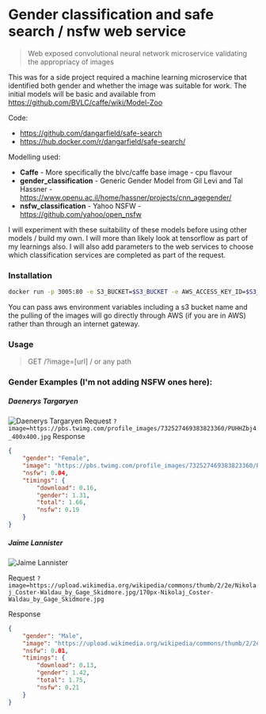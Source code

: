 # Gender classification and safe search / nsfw web service

> Web exposed convolutional neural network microservice validating the appropriacy of images

This was for a side project required a machine learning microservice that identified both gender and whether the image was suitable for work. The initial models will be basic and available from https://github.com/BVLC/caffe/wiki/Model-Zoo

Code:
- https://github.com/dangarfield/safe-search
- https://hub.docker.com/r/dangarfield/safe-search/

Modelling used:
- __Caffe__ - More specifically the blvc/caffe base image - cpu flavour
- __gender_classification__ - Generic Gender Model from Gil Levi and Tal Hassner - https://www.openu.ac.il/home/hassner/projects/cnn_agegender/
- __nsfw_classification__ - Yahoo NSFW - https://github.com/yahoo/open_nsfw

I will experiment with these suitability of these models before using other models / build my own. I will more than likely look at tensorflow as part of my learnings also.
I will also add parameters to the web services to choose which classification services are completed as part of the request.

### Installation
```bash
docker run -p 3005:80 -e S3_BUCKET=$S3_BUCKET -e AWS_ACCESS_KEY_ID=$S3_ACCESS -e AWS_SECRET_ACCESS_KEY=$S3_SECRET dangarfield:safe-search
```
You can pass aws environment variables including a s3 bucket name and the pulling of the images will go directly through AWS (if you are in AWS) rather than through an internet gateway.

### Usage

> GET /?image=[url]
/ or any path


### Gender Examples (I'm not adding NSFW ones here):

##### Daenerys Targaryen

![Daenerys Targaryen](https://pbs.twimg.com/profile_images/732527469383823360/PUHHZbj4_400x400.jpg "Daenerys Targaryen")
Request
`?image=https://pbs.twimg.com/profile_images/732527469383823360/PUHHZbj4_400x400.jpg`
Response
```json
{
    "gender": "Female",
    "image": "https://pbs.twimg.com/profile_images/732527469383823360/PUHHZbj4_400x400.jpg?1527080616.94",
    "nsfw": 0.04,
    "timings": {
        "download": 0.16,
        "gender": 1.31,
        "total": 1.66,
        "nsfw": 0.19
    }
}
```
##### Jaime Lannister
![Jaime Lannister](https://upload.wikimedia.org/wikipedia/commons/thumb/2/2e/Nikolaj_Coster-Waldau_by_Gage_Skidmore.jpg/170px-Nikolaj_Coster-Waldau_by_Gage_Skidmore.jpg "Jaime Lannister")

Request
`?image=https://upload.wikimedia.org/wikipedia/commons/thumb/2/2e/Nikolaj_Coster-Waldau_by_Gage_Skidmore.jpg/170px-Nikolaj_Coster-Waldau_by_Gage_Skidmore.jpg`

Response
```json
{
    "gender": "Male",
    "image": "https://upload.wikimedia.org/wikipedia/commons/thumb/2/2e/Nikolaj_Coster-Waldau_by_Gage_Skidmore.jpg/170px-Nikolaj_Coster-Waldau_by_Gage_Skidmore.jpg?1527079410.33",
    "nsfw": 0.01,
    "timings": {
        "download": 0.13,
        "gender": 1.42,
        "total": 1.75,
        "nsfw": 0.21
    }
}
```


